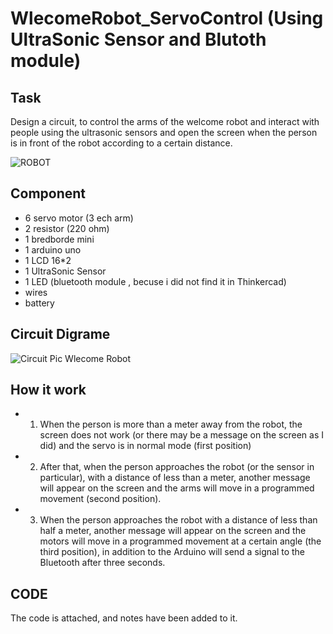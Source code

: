 # WlecomeRobot_ServoControl (Using UltraSonic Sensor and Blutoth module)

## Task
Design a circuit, to control the arms of the welcome robot and interact with people using the ultrasonic sensors and open the screen when the person is in front of the robot according to a certain distance.

![ROBOT](https://user-images.githubusercontent.com/85633958/124771651-f9b31c80-df43-11eb-90aa-889dc730311c.png)

## Component 
- 6 servo motor (3 ech arm)
- 2 resistor (220 ohm)
- 1 bredborde mini
- 1 arduino uno
- 1 LCD 16*2
- 1 UltraSonic Sensor
- 1 LED (bluetooth module , becuse i did not find it in Thinkercad)
- wires
- battery

## Circuit Digrame 
![Circuit Pic Wlecome Robot](https://user-images.githubusercontent.com/85633958/124772670-e8b6db00-df44-11eb-9b31-4dd3d86aa172.png)


## How it work
- 1. When the person is more than a meter away from the robot, the screen does not work (or there may be a message on the screen as I did) and the servo is in normal mode (first position)
- 2. After that, when the person approaches the robot (or the sensor in particular), with a distance of less than a meter, another message will appear on the screen and the arms will move in a programmed movement (second position).
- 3. When the person approaches the robot with a distance of less than half a meter, another message will appear on the screen and the motors will move in a programmed movement at a certain angle (the third position), in addition to the Arduino will send a signal to the Bluetooth after three seconds.

## CODE
The code is attached, and notes have been added to it.
